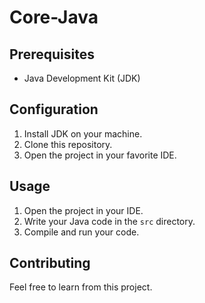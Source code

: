 # Core-Java

## Prerequisites

- Java Development Kit (JDK)

## Configuration

1. Install JDK on your machine.
2. Clone this repository.
3. Open the project in your favorite IDE.

## Usage

1. Open the project in your IDE.
2. Write your Java code in the `src` directory.
3. Compile and run your code.

## Contributing

Feel free to learn from this project.
